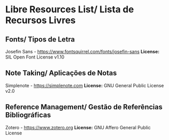 # Libre Resources List/ Lista de Recursos Livres


## Fonts/ Tipos de Letra
Josefin Sans - https://www.fontsquirrel.com/fonts/josefin-sans **License:** SIL Open Font License v1.10

## Note Taking/ Aplicações de Notas
Simplenote - https://simplenote.com **License:** GNU General Public License v2.0

## Reference Management/ Gestão de Referências Bibliográficas
Zotero - https://www.zotero.org **License:** GNU Affero General Public License
